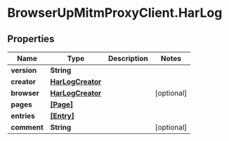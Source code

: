 # BrowserUpMitmProxyClient.HarLog

## Properties

Name | Type | Description | Notes
------------ | ------------- | ------------- | -------------
**version** | **String** |  | 
**creator** | [**HarLogCreator**](HarLogCreator.md) |  | 
**browser** | [**HarLogCreator**](HarLogCreator.md) |  | [optional] 
**pages** | [**[Page]**](Page.md) |  | 
**entries** | [**[Entry]**](Entry.md) |  | 
**comment** | **String** |  | [optional] 


